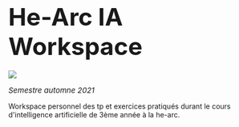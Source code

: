 # <font size="8pt"><b>He-Arc IA Workspace</b></font>

![](https://i.imgur.com/pW7K0Xp.png)

<font size="4pt"><sup>*Semestre automne 2021*</sup></font>

Workspace personnel des tp et exercices pratiqués durant le cours d'intelligence artificielle de 3ème année à la he-arc.
